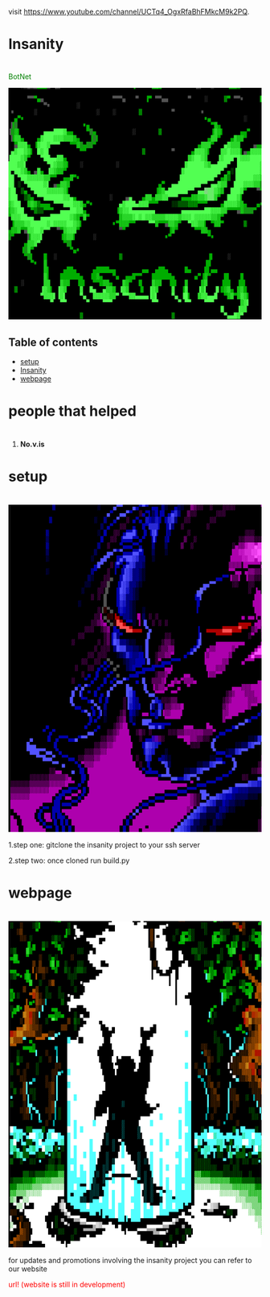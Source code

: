 visit https://www.youtube.com/channel/UCTq4_OgxRfaBhFMkcM9k2PQ.

# Insanity <h1>

<span style="color: green"> BotNet </span>

![GitHub Logo](/images/logo.png)

## Table of contents
* [setup](#setup)
* [Insanity](#Insanity)
* [webpage](#webpage)

# people that helped <h1> 
  
1. **No.v.is**

# **setup** <h1>

![GitHub Logo](/images/putty.png)

1.step one:
  gitclone the insanity project to your ssh server 

2.step two:
  once cloned run build.py

# **webpage** <h1>
  
![GitHub Logo](/images/download.png)

for updates and promotions involving the insanity project you can refer to our website

  <span style="color: red">url! (website is still in development)</span>
